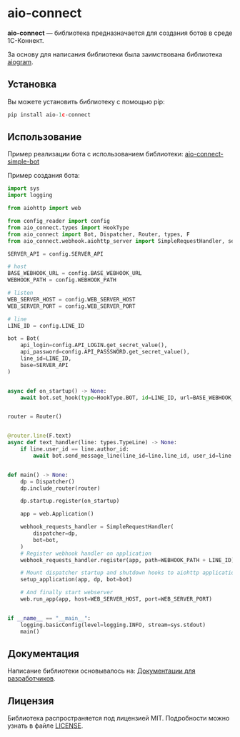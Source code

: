 # aio-connect

**aio-connect** — библиотека предназначается для создания ботов в среде 1С-Коннект.

За основу для написания библиотеки была заимствована библиотека [aiogram](https://github.com/aiogram/aiogram).

## Установка
Вы можете установить библиотеку с помощью pip:
```python
pip install aio-1c-connect
```

## Использование
Пример реализации бота с использованием библиотеки: [aio-connect-simple-bot](https://github.com/LilKirill00/aio-connect-simple-bot) 

Пример создания бота:
```python
import sys
import logging

from aiohttp import web

from config_reader import config
from aio_connect.types import HookType
from aio_connect import Bot, Dispatcher, Router, types, F
from aio_connect.webhook.aiohttp_server import SimpleRequestHandler, setup_application

SERVER_API = config.SERVER_API

# host
BASE_WEBHOOK_URL = config.BASE_WEBHOOK_URL
WEBHOOK_PATH = config.WEBHOOK_PATH

# listen
WEB_SERVER_HOST = config.WEB_SERVER_HOST
WEB_SERVER_PORT = config.WEB_SERVER_PORT

# line
LINE_ID = config.LINE_ID

bot = Bot(
    api_login=config.API_LOGIN.get_secret_value(),
    api_password=config.API_PASSSWORD.get_secret_value(),
    line_id=LINE_ID,
    base=SERVER_API
)


async def on_startup() -> None:
    await bot.set_hook(type=HookType.BOT, id=LINE_ID, url=BASE_WEBHOOK_URL + WEBHOOK_PATH + LINE_ID)


router = Router()


@router.line(F.text)
async def text_handler(line: types.TypeLine) -> None:
    if line.user_id == line.author_id:
        await bot.send_message_line(line_id=line.line_id, user_id=line.user_id, text=line.text)


def main() -> None:
    dp = Dispatcher()
    dp.include_router(router)

    dp.startup.register(on_startup)

    app = web.Application()

    webhook_requests_handler = SimpleRequestHandler(
        dispatcher=dp,
        bot=bot,
    )
    # Register webhook handler on application
    webhook_requests_handler.register(app, path=WEBHOOK_PATH + LINE_ID)

    # Mount dispatcher startup and shutdown hooks to aiohttp application
    setup_application(app, dp, bot=bot)

    # And finally start webserver
    web.run_app(app, host=WEB_SERVER_HOST, port=WEB_SERVER_PORT)


if __name__ == "__main__":
    logging.basicConfig(level=logging.INFO, stream=sys.stdout)
    main()
```

## Документация
Написание библиотеки основывалось на: [Документации для разработчиков](https://1c-connect.atlassian.net/wiki/spaces/PUBLIC/pages/975568915/4.).

## Лицензия
Библиотека распространяется под лицензией MIT. Подробности можно узнать в файле
[LICENSE](https://github.com/LilKirill00/aio-connect/blob/main/LICENSE).

